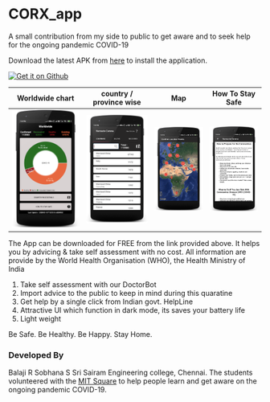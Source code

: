 # CORX_app
A small contribution from my side to public to get aware and to seek help for the ongoing pandemic COVID-19

Download the latest APK from [here](https://github.com/udhay24/Covify_covid-19/releases/download/v1.0/app-release.apk) to install the application.

<td align="center"><a href="https://github.com/udhay24/Covify_covid-19/releases/download/v1.0/app-release.apk"><img src="https://user-images.githubusercontent.com/663460/26973090-f8fdc986-4d14-11e7-995a-e7c5e79ed925.png" alt="Get it on Github" height="68"></a></td>


Worldwide chart  |  country / province wise |  Map |  How To Stay Safe
:-------------------------:|:-------------------------:|:-------------------------:|:-------------------------:
![image](https://github.com/GovindaPaliwal/NamasteCorona-coronavirus-tracker-android-app/blob/master/screens/first.png)  |  ![image](https://github.com/GovindaPaliwal/NamasteCorona-coronavirus-tracker-android-app/blob/master/screens/second.png) |  ![image](https://github.com/GovindaPaliwal/NamasteCorona-coronavirus-tracker-android-app/blob/master/screens/three.png) |  ![image](https://github.com/GovindaPaliwal/NamasteCorona-coronavirus-tracker-android-app/blob/master/screens/four.png)


The App can be downloaded for FREE from the link provided above. It helps you by advicing & take self assessment with no cost. All information are provide by the World Health Organisation (WHO), the Health Ministry of India 

1. Take self assessment with our DoctorBot
2. Import advice to the public to keep in mind during this quaratine
3. Get help by a single click from Indian govt. HelpLine
4. Attractive UI which function in dark mode, its saves your battery life
5. Light weight

Be Safe. Be Healthy. Be Happy. Stay Home.

### Developed By
Balaji R
Sobhana S
Sri Sairam Engineering college, Chennai.
The students volunteered with the [MIT Square](https://www.mitsquare.com) to help people learn and get aware on the ongoing pandemic COVID-19.

